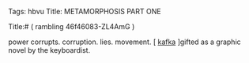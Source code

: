 Tags: hbvu
Title: METAMORPHOSIS PART ONE
  
Title:# ( rambling 46f46083-ZL4AmG )  
  
power corrupts. corruption. lies. movement. [ [kafka](https://www.amazon.co.uk/Castle-David-Mairowitz-Jaromir99-Paperback/dp/B00IJ0S5RI) ]gifted as a graphic novel by the keyboardist.  
